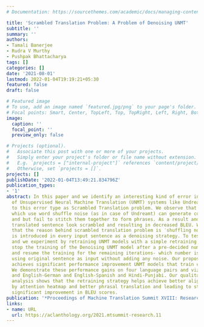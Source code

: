 ```yaml
---
# Documentation: https://sourcethemes.com/academic/docs/managing-content/

title: 'Scrambled Translation Problem: A Problem of Denoising UNMT'
subtitle: ''
summary: ''
authors:
- Tamali Banerjee
- Rudra V Murthy
- Pushpak Bhattacharya
tags: []
categories: []
date: '2021-08-01'
lastmod: 2022-01-04T19:19:21+05:30
featured: false
draft: false

# Featured image
# To use, add an image named `featured.jpg/png` to your page's folder.
# Focal points: Smart, Center, TopLeft, Top, TopRight, Left, Right, BottomLeft, Bottom, BottomRight.
image:
  caption: ''
  focal_point: ''
  preview_only: false

# Projects (optional).
#   Associate this post with one or more of your projects.
#   Simply enter your project's folder or file name without extension.
#   E.g. `projects = ["internal-project"]` references `content/project/deep-learning/index.md`.
#   Otherwise, set `projects = []`.
projects: []
publishDate: '2022-01-04T13:49:21.834796Z'
publication_types:
- '1'
abstract: In this paper and we identify an interesting kind of error in the output
  of Unsupervised Neural Machine Translation (UNMT) systems like Undreamt1. We refer
  to this error type as Scrambled Translation problem. We observe that UNMT models
  which use word shuffle noise (as in case of Undreamt) can generate correct words
  and but fail to stitch them together to form phrases. As a result and words of the
  translated sentence look scrambled and resulting in decreased BLEU. We hypothesise
  that the reason behind scrambled translation problem is ′shuffling noise′ which
  is introduced in every input sentence as a denoising strategy. To test our hypothesis
  and we experiment by retraining UNMT models with a simple retraining strategy. We
  stop the training of the Denoising UNMT model after a pre-decided number of iterations
  and resume the training for the remaining iterations- which number is also pre-decided-
  using original sentence as input without adding any noise. Our proposed solution
  achieves significant performance improvement UNMT models that train conventionally.
  We demonstrate these performance gains on four language pairs and viz. and English-French
  and English-German and English-Spanish and Hindi-Punjabi. Our qualitative and quantitative
  analysis shows that the retraining strategy helps achieve better alignment as observed
  by attention heatmap and better phrasal translation and leading to statistically
  significant improvement in BLEU scores.
publication: '*Proceedings of Machine Translation Summit XVIII: Research Track*'
links:
- name: URL
  url: https://aclanthology.org/2021.mtsummit-research.11
---
```

